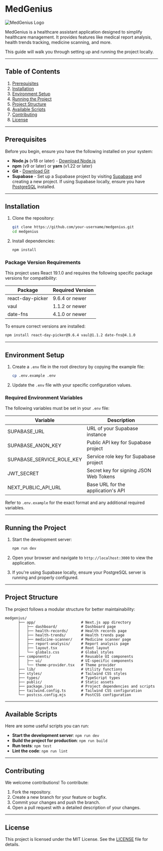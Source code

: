 # MedGenius

![MedGenius Logo](/images/medgenius.png)

MedGenius is a healthcare assistant application designed to simplify healthcare management. It provides features like medical report analysis, health trends tracking, medicine scanning, and more.

This guide will walk you through setting up and running the project locally.

---

## Table of Contents

1. [Prerequisites](#prerequisites)
2. [Installation](#installation)
3. [Environment Setup](#environment-setup)
4. [Running the Project](#running-the-project)
5. [Project Structure](#project-structure)
6. [Available Scripts](#available-scripts)
7. [Contributing](#contributing)
8. [License](#license)

---

## Prerequisites

Before you begin, ensure you have the following installed on your system:

- **Node.js** (v18 or later) - [Download Node.js](https://nodejs.org/)
- **npm** (v9 or later) or **yarn** (v1.22 or later)
- **Git** - [Download Git](https://git-scm.com/)
- **Supabase** - Set up a Supabase project by visiting [Supabase](https://supabase.com/) and creating a new project. If using Supabase locally, ensure you have [PostgreSQL](https://www.postgresql.org/) installed.

---

## Installation

1. Clone the repository:
   ```bash
   git clone https://github.com/your-username/medgenius.git
   cd medgenius
   ```

2. Install dependencies:
   ```bash
   npm install
   ```

### Package Version Requirements

This project uses React 19.1.0 and requires the following specific package versions for compatibility:

| Package | Required Version |
|---------|-----------------|
| react-day-picker | 9.6.4 or newer |
| vaul | 1.1.2 or newer |
| date-fns | 4.1.0 or newer |

To ensure correct versions are installed:

```bash
npm install react-day-picker@9.6.4 vaul@1.1.2 date-fns@4.1.0
```

---

## Environment Setup

1. Create a `.env` file in the root directory by copying the example file:
   ```bash
   cp .env.example .env
   ```

2. Update the `.env` file with your specific configuration values.

### Required Environment Variables

The following variables must be set in your `.env` file:

| Variable | Description |
|----------|-------------|
| SUPABASE_URL | URL of your Supabase instance |
| SUPABASE_ANON_KEY | Public API key for Supabase project |
| SUPABASE_SERVICE_ROLE_KEY | Service role key for Supabase project |
| JWT_SECRET | Secret key for signing JSON Web Tokens |
| NEXT_PUBLIC_API_URL | Base URL for the application's API |

Refer to `.env.example` for the exact format and any additional required variables.

---

## Running the Project

1. Start the development server:
   ```bash
   npm run dev
   ```

2. Open your browser and navigate to `http://localhost:3000` to view the application.

3. If you're using Supabase locally, ensure your PostgreSQL server is running and properly configured.

---

## Project Structure

The project follows a modular structure for better maintainability:

```
medgenius/
      ├── app/                     # Next.js app directory
      │   ├── dashboard/           # Dashboard page
      │   ├── health-records/      # Health records page
      │   ├── health-trends/       # Health trends page
      │   ├── medicine-scanner/    # Medicine scanner page
      │   ├── report-analysis/     # Report analysis page
      │   ├── layout.tsx           # Root layout
      │   └── globals.css          # Global styles
      ├── components/              # Reusable UI components
      │   ├── ui/                  # UI-specific components
      │   └── theme-provider.tsx   # Theme provider
      ├── lib/                     # Utility functions
      ├── styles/                  # Tailwind CSS styles
      ├── types/                   # TypeScript types
      ├── public/                  # Static assets
      ├── package.json             # Project dependencies and scripts
      ├── tailwind.config.ts       # Tailwind CSS configuration
      └── postcss.config.mjs       # PostCSS configuration
```

---

## Available Scripts

Here are some useful scripts you can run:

- **Start the development server**: `npm run dev`
- **Build the project for production**: `npm run build`
- **Run tests**: `npm test`
- **Lint the code**: `npm run lint`

---

## Contributing

We welcome contributions! To contribute:

1. Fork the repository.
2. Create a new branch for your feature or bugfix.
3. Commit your changes and push the branch.
4. Open a pull request with a detailed description of your changes.

---

## License

This project is licensed under the MIT License. See the [LICENSE](LICENSE) file for details.
